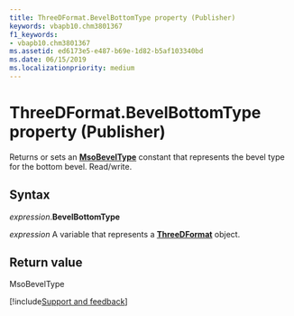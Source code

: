 ```yaml
---
title: ThreeDFormat.BevelBottomType property (Publisher)
keywords: vbapb10.chm3801367
f1_keywords:
- vbapb10.chm3801367
ms.assetid: ed6173e5-e487-b69e-1d82-b5af103340bd
ms.date: 06/15/2019
ms.localizationpriority: medium
---
```



# ThreeDFormat.BevelBottomType property (Publisher)

Returns or sets an **[MsoBevelType](office.msobeveltype.md)** constant that represents the bevel type for the bottom bevel. Read/write.


## Syntax

_expression_.**BevelBottomType**

_expression_ A variable that represents a **[ThreeDFormat](Publisher.ThreeDFormat.md)** object.


## Return value

MsoBevelType



[!include[Support and feedback](~/includes/feedback-boilerplate.md)]